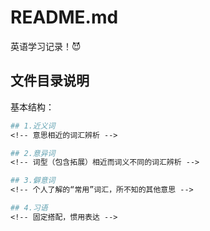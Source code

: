 # README.md

英语学习记录！:smiling_imp:

## 文件目录说明

基本结构：

```mk
## 1.近义词
<!-- 意思相近的词汇辨析 -->

## 2.意异词
<!-- 词型（包含拓展）相近而词义不同的词汇辨析 -->

## 3.僻意词
<!-- 个人了解的“常用”词汇，所不知的其他意思 -->

## 4.习语
<!-- 固定搭配，惯用表达 -->
```
